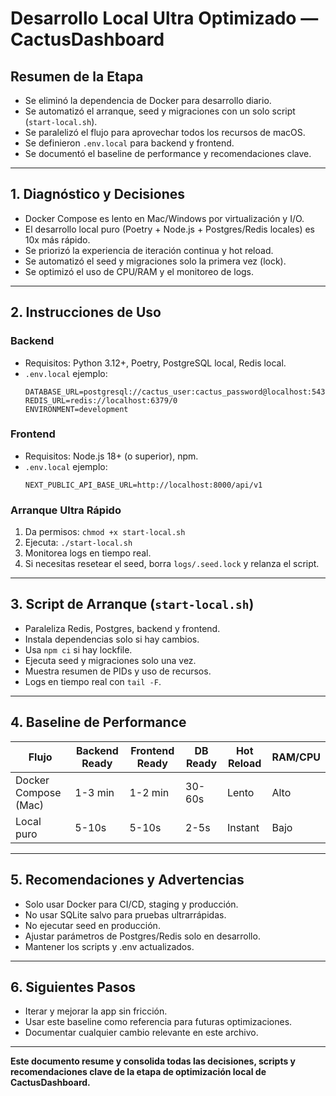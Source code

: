 # Desarrollo Local Ultra Optimizado — CactusDashboard

## Resumen de la Etapa

- Se eliminó la dependencia de Docker para desarrollo diario.
- Se automatizó el arranque, seed y migraciones con un solo script (`start-local.sh`).
- Se paralelizó el flujo para aprovechar todos los recursos de macOS.
- Se definieron `.env.local` para backend y frontend.
- Se documentó el baseline de performance y recomendaciones clave.

---

## 1. Diagnóstico y Decisiones

- Docker Compose es lento en Mac/Windows por virtualización y I/O.
- El desarrollo local puro (Poetry + Node.js + Postgres/Redis locales) es 10x más rápido.
- Se priorizó la experiencia de iteración continua y hot reload.
- Se automatizó el seed y migraciones solo la primera vez (lock).
- Se optimizó el uso de CPU/RAM y el monitoreo de logs.

---

## 2. Instrucciones de Uso

### Backend
- Requisitos: Python 3.12+, Poetry, PostgreSQL local, Redis local.
- `.env.local` ejemplo:
  ```env
  DATABASE_URL=postgresql://cactus_user:cactus_password@localhost:5432/cactus_wealth
  REDIS_URL=redis://localhost:6379/0
  ENVIRONMENT=development
  ```

### Frontend
- Requisitos: Node.js 18+ (o superior), npm.
- `.env.local` ejemplo:
  ```env
  NEXT_PUBLIC_API_BASE_URL=http://localhost:8000/api/v1
  ```

### Arranque Ultra Rápido
1. Da permisos: `chmod +x start-local.sh`
2. Ejecuta: `./start-local.sh`
3. Monitorea logs en tiempo real.
4. Si necesitas resetear el seed, borra `logs/.seed.lock` y relanza el script.

---

## 3. Script de Arranque (`start-local.sh`)
- Paraleliza Redis, Postgres, backend y frontend.
- Instala dependencias solo si hay cambios.
- Usa `npm ci` si hay lockfile.
- Ejecuta seed y migraciones solo una vez.
- Muestra resumen de PIDs y uso de recursos.
- Logs en tiempo real con `tail -F`.

---

## 4. Baseline de Performance

| Flujo                | Backend Ready | Frontend Ready | DB Ready | Hot Reload | RAM/CPU |
|----------------------|--------------|---------------|----------|------------|---------|
| Docker Compose (Mac) | 1-3 min      | 1-2 min       | 30-60s   | Lento      | Alto    |
| Local puro           | 5-10s        | 5-10s         | 2-5s     | Instant    | Bajo    |

---

## 5. Recomendaciones y Advertencias

- Solo usar Docker para CI/CD, staging y producción.
- No usar SQLite salvo para pruebas ultrarrápidas.
- No ejecutar seed en producción.
- Ajustar parámetros de Postgres/Redis solo en desarrollo.
- Mantener los scripts y .env actualizados.

---

## 6. Siguientes Pasos

- Iterar y mejorar la app sin fricción.
- Usar este baseline como referencia para futuras optimizaciones.
- Documentar cualquier cambio relevante en este archivo.

---

**Este documento resume y consolida todas las decisiones, scripts y recomendaciones clave de la etapa de optimización local de CactusDashboard.** 